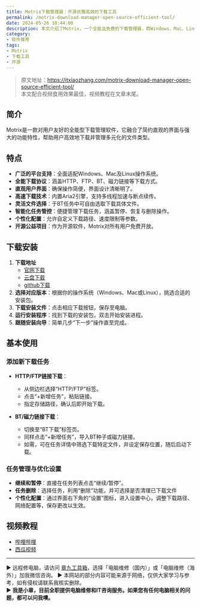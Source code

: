 ```yaml
---
title: Motrix下载管理器：开源优雅高效的下载工具
permalink: /motrix-download-manager-open-source-efficient-tool/
date: 2024-05-26 10:44:00
description: 本文介绍了Motrix，一个全能且免费的下载管理器，跨Windows、Mac、Linux平台使用，支持多种下载协议，如HTTP、FTP、BT及磁力链接。
category:
- 软件推荐
tags:
- Motrix
- 下载工具
- 开源
---
```


> 原文地址：<https://itxiaozhang.com/motrix-download-manager-open-source-efficient-tool/>  
> 本文配合视频食用效果最佳，视频教程在文章末尾。

## 简介

Motrix是一款对用户友好的全能型下载管理软件，它融合了简约直观的界面与强大的功能特性，帮助用户高效地下载并管理多元化的文件类型。

## 特点

- **广泛的平台支持**：全面适配Windows、Mac及Linux操作系统。
- **全能下载协议**：涵盖HTTP、FTP、BT、磁力链接等下载方式。
- **直观用户界面**：确保操作简便，界面设计清晰明了。
- **高速下载技术**：内置Aria2引擎，支持多线程加速与断点续传。
- **灵活文件选择**：于BT任务中可自由选取下载具体文件。
- **智能化任务管控**：便捷管理下载任务，涵盖暂停、恢复与删除操作。
- **个性化配置**：允许自定义下载路径、速度限制等参数。
- **开源公益项目**：作为开源软件，Motrix对所有用户免费开放。

## 下载安装

1. **下载地址**
   - [官网下载](https://motrix.app)
   - [云盘下载](https://www.123pan.com/s/dptuVv-8JQW3.html)
   - [github下载](https://github.com/agalwood/Motrix/releases)
2. **选择对应版本**：根据你的操作系统（Windows、Mac或Linux），挑选合适的安装包。
3. **下载安装文件**：点击相应下载按钮，保存至电脑。
4. **运行安装程序**：找到下载的安装包，双击开始安装进程。
5. **跟随安装向导**：简单几步“下一步”操作直至完成。

## 基本使用

### 添加新下载任务

- **HTTP/FTP链接下载**：
  - 从侧边栏选择“HTTP/FTP”标签。
  - 点击“+新增任务”，粘贴链接。
  - 指定存储路径，确认后即开始下载。

- **BT/磁力链接下载**：
  - 切换至“BT下载”标签页。
  - 同样点击“+新增任务”，导入BT种子或磁力链接。
  - 如需，可在任务详情中筛选下载特定文件，并设定保存位置，随后启动下载。

### 任务管理与优化设置

- **继续和暂停**：直接在任务列表点击“继续/暂停”。
- **任务删除**：选择任务，利用“删除”功能，并可选择是否清理已下载文件
- **个性化配置**：通过界面右下角的“设置”图标，进入设置中心，调整下载路径、网络配置等，保存更改以生效。

## 视频教程

- [哔哩哔哩](https://www.bilibili.com/video/BV1if421d7hm)
- [西瓜视频](https://www.ixigua.com/7373282874008699432)

---
▶ 远程修电脑，请访问 [章九工具箱](https://zhang9.com/)，选择「电脑维修（国内）」或「电脑维修（海外）」加我微信咨询。 
▶ 本网站的部分内容可能来源于网络，仅供大家学习与参考，如有侵权请联系我核实删除。  
▶ **我是小章，目前全职提供电脑维修和IT咨询服务。如果您有任何电脑相关的问题，都可以问我噢。**  
